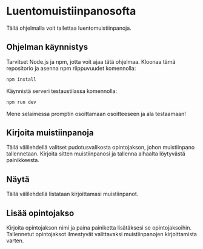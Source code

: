 # Luentomuistiinpanosofta

Tällä ohjelmalla voit tallettaa luentomuistiinpanoja.

## Ohjelman käynnistys

Tarvitset Node.js ja npm, jotta voit ajaa tätä ohjelmaa. Kloonaa tämä repositorio ja asenna npm riippuvuudet komennolla:
```bash
npm install
```
Käynnistä serveri testaustilassa komennolla:
```bash
npm run dev
```
Mene selaimessa promptin osoittamaan osoitteeseen ja ala testaamaan!

## Kirjoita muistiinpanoja

Tällä välilehdellä valitset pudotusvalikosta opintojakson, johon muistiinpano tallennetaan. Kirjoita sitten muistiinpanosi ja tallenna alhaalta löytyvästä painikkeesta.

## Näytä

Tällä välilehdellä listataan kirjoittamasi muistiinpanot.

## Lisää opintojakso

Kirjoita opintojakson nimi ja paina painiketta lisätäksesi se opintojaksoihin. Tallennetut opintojaksot ilmestyvät valittavaksi muistiinpanojen kirjoittamista varten.
